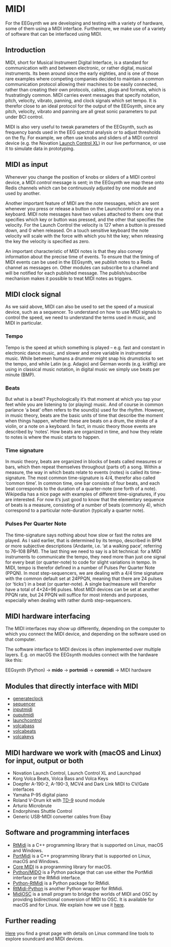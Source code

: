 # MIDI

For the EEGsynth we are developing and testing with a variety of hardware, some of them using a
MIDI interface. Furthermore, we make use of a variety of software that can be interfaced using MIDI.

## Introduction

MIDI, short for Musical Instrument Digital Interface, is a standard for communication with and between electronic,
or rather digital, musical instruments. Its been around since the early eighties, and is one of those rare examples
where competing companies decided to maintain a common communication protocol allowing their machines to be easily
connected, rather than creating their own protocols, cables, plugs and formats, which is frustratingly common.
MIDI carries event messages that specify notation, pitch, velocity, vibrato, panning, and clock signals which set
tempo. It is therefor close to an ideal protocol for the output of the EEGsynth, since any
pitch, velocity, vibrato and panning are all great sonic parameters to put under BCI control.

MIDI is also very useful to tweak parameters of the EEGsynth, such as frequency bands used in the EEG spectral
analysis or to adjust thresholds on the fly. For example, we often use knobs and sliders
of a MIDI control device (e.g. the Novation [Launch Control XL](https://novationmusic.com/launch/launch-control-xl))
in our live performance, or use it to simulate data in prototyping.

## MIDI as input

Whenever you change the position of knobs or sliders of a MIDI control device,
a MIDI *control* message is sent; in the EEGsynth we map these onto Redis channels which
can be continuously adjusted by one module and used by another.

Another important feature of MIDI are the *note* messages, which are sent whenever you press or
release a button on the Launchcontrol or a key on a keyboard. MIDI note messages have two
values attached to them: one that specifies which key or button was pressed, and the other
that specifies the velocity. For the Launch Control the velocity is 127 when a button is pressed
down, and 0 when released. On a touch sensitive keyboard the note velocity will scale with the
force with which you hit the key; when releasing the key the velocity is specified as zero.

An important characteristic of MIDI notes is that they also convey information about the precise
time of events. To ensure that the timing of MIDI events can be used in the EEGsynth, we
*publish* notes to a Redis channel as messages on. Other modules can subscribe to a channel
and will be notified for each published message. The publish/subscribe mechanism makes it
possible to treat MIDI notes as triggers.

## MIDI clock signal

As we said above, MIDI can also be used to set the speed of a musical device, such as a sequencer.
To understand on how to use MIDI signals to control the speed, we need to understand the terms used in music, and MIDI in particular.

### Tempo
Tempo is the speed at which something is played – e.g. fast and constant in electronic dance music,
and slower and more variable in instrumental music. While between humans a drummer might snap his drumsticks to set
the tempo, and while Latin (e.g. Adagio) and German words (e.g. kräftig) are using in classical music notation,
in digital music we simply use beats per minute (BMP).

### Beats
But what is a beat? Psychologically it’s that moment at which you tap your feet while you are listening to
(or playing) music. And of course in common parlance ‘a beat’ often refers to the sound(s) used for the rhythm.
However, in music theory, beats are the basic units of time that describe the moment when things happen, whether
these are beats on a drum, the stroke of a violin, or a note on a keyboard. In fact, in music theory those events
are described by ‘notes’. How beats are organized in time, and how they relate to notes is where the music starts
to happen.

### Time signature
In music theory, beats are organized in blocks of beats called measures or bars, which then repeat themselves
throughout (parts of) a song. Within a measure, the way in which beats relate to events (notes) is called its
time-signature. The most common time-signature is 4/4, therefor also called ‘common time’. In common time, one bar
consists of four beats, and each beat corresponds to the duration of a quarter-note (one forth of a note).
Wikipedia has a nice page with examples of different time-signatures, if you are interested. For now it’s just good
to know that the elementary sequence of beats is a measure, consisting of a number of beats (commonly 4), which
correspond to a particular note-duration (typically a quarter note).

### Pulses Per Quarter Note
The time-signature says nothing about how slow or fast the notes are played. As I said earlier, that is determined
by its tempo, described in BPM or more subjective descriptions (Andante, i.e. ‘at a walking pace’, referring to
76–108 BPM). The last thing we need to say is a bit technical: for a MIDI instruments to communicate the tempo,
they need more than just one signal for every beat (or quarter-note) to code for slight variations in tempo.
In MIDI, tempo is therefor defined in a number of Pulses Per Quarter Note (PPQN). In most step-sequencers, we are
dealing with a 4/4 time signature with the common default set at 24PPQN, meaning that there are 24 pulses
(or ‘ticks’) in a beat (or quarter-note). A single bar/measure will therefor have a total of 4×24=96 pulses.
Most MIDI devices can be set at another PPQN rate, but 24 PPQN will suffice for most intends and purposes,
especially when dealing with rather dumb step-sequencers.

## MIDI hardware interfacing

The MIDI interfaces may show up differently, depending on the computer to which you connect the
MIDI device, and depending on the software used on that computer.

The software interface to MIDI devices is often implemented over multiple layers.
E.g. on macOS the EEGsynth modules connect with the hardware like this:

EEGsynth (Python) &rarr; **mido** &rarr; **portmidi** &rarr; **coremidi** &rarr; MIDI hardware

## Modules that directly interface with MIDI

* [generateclock](../module/generateclock)
* [sequencer](../module/sequencer)
* [inputmidi](../module/inputmidi)
* [ouputmidi](../module/ouputmidi)
* [launchcontrol](../module/launchcontrol)
* [volcabass](../module/volcabass)
* [volcabeats](../module/volcabeats)
* [volcakeys](../module/volcakeys)

## MIDI hardware we work with (macOS and Linux) for input, output or both

* Novation Launch Control, Launch Control XL and Launchpad
* Korg Volca Beats, Volca Bass and Volca Keys
* Doepfer A-190-2, A-190-3, MCV4 and Dark Link MIDI to CV/Gate interfaces
* Yamaha P-95 digital piano
* Roland V-Drum kit with [TD-9](https://www.roland.com/us/products/td-9/) sound module
* Arturio Microbrute
* Endorphines Shuttle Control
* Generic USB-MIDI converter cables from Ebay

## Software and programming interfaces

* [RtMidi](https://www.music.mcgill.ca/~gary/rtmidi/) is a C++ programming library that is
supported on Linux, macOS and Windows.
* [PortMidi](http://portmedia.sourceforge.net/portmidi/) is a C++ programming library that is supported on Linux, macOS
and Windows.
* [Core MIDI](https://developer.apple.com/library/ios/documentation/MusicAudio/Reference/CACoreMIDIRef/)
is a programming library for macOS.
* [Python/MIDO](https://mido.readthedocs.org) is a Python package that can use either the PortMidi
interface or the RtMidi interface.
* [Python-RtMidi](https://pypi.python.org/pypi/python-rtmidi) is a Python package for RtMidi.
* [RtMidi-Python](https://pypi.python.org/pypi/rtmidi-python) is another Python wrapper for RtMidi.
* [MidiOSC](https://github.com/jstutters/MidiOSC) is a small program to bridge the worlds of MIDI and OSC by providing
bidirectional conversion of MIDI to OSC. It is available for macOS and for Linux. We explain how we
use it [here](midiosc.md).  

## Further reading

[Here](http://tedfelix.com/linux/linux-midi.html) you find a great page with details on Linux command line tools to
explore soundcard and MIDI devices.
